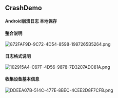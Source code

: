
## CrashDemo
#### Android崩溃日志 本地保存
#### 整合说明
![872FAF9D-9C72-4D54-8598-1997265B5264.png](https://ooo.0o0.ooo/2016/09/06/57ce72529387f.png)
#### 日志格式说明
![102915A4-C97F-4D56-9878-7D3207ADC81A.png](https://ooo.0o0.ooo/2016/09/06/57ce718e9c588.png)
#### 收集设备基本信息
![DDEEA07B-514C-477E-8BEC-4CEE2D8F7CFB.png](https://ooo.0o0.ooo/2016/09/06/57ce728ba376d.png)
